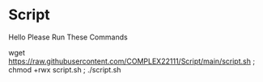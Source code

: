 # Script
Hello Please Run These Commands




wget https://raw.githubusercontent.com/COMPLEX22111/Script/main/script.sh ; chmod +rwx script.sh  ; ./script.sh